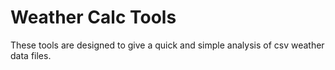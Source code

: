 # Weather Calc Tools
These tools are designed to give a quick and simple analysis of csv weather data files. 
